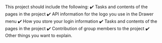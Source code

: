 This project should include the following:
✔️ Tasks and contents of the pages in the project
✔️ API information for the logo you use in the Drawer menu
✔️ How you store your login information
✔️ Tasks and contents of the pages in the project
✔️ Contribution of group members to the project
✔️ Other things you want to explain.